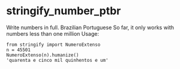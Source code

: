 # stringify_number_ptbr
Write numbers in full. Brazilian Portuguese
So far, it only works with numbers less than one million
Usage:
```
from stringify import NumeroExtenso
n = 45501
NumeroExtenso(n).humanize()
'quarenta e cinco mil quinhentos e um'
```
